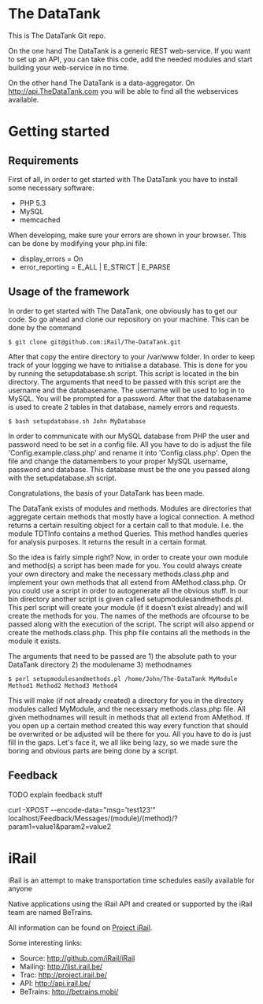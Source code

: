# The DataTank #

This is The DataTank Git repo.

On the one hand The DataTank is a generic REST web-service. If you want to set up an API, you can take this code, add the needed modules and start building your web-service in no time.

On the other hand The DataTank is a data-aggregator. On http://api.TheDataTank.com you will be able to find all the webservices available.

# Getting started #

## Requirements ##
First of all, in order to get started with The DataTank you have to install some necessary software:

* PHP 5.3
* MySQL
* memcached

When developing, make sure your errors are shown in your browser. This can be done by modifying your php.ini file:

* display_errors = On	
* error_reporting = E_ALL | E_STRICT | E_PARSE

## Usage of the framework ##

In order to get started with The DataTank, one obviously has to get our code.
So go ahead and clone our repository on your machine. This can be done by the command
      	
	$ git clone git@github.com:iRail/The-DataTank.git	

After that copy the entire directory to your /var/www folder.
In order to keep track of your logging we have to initialise a database. This is done for you by running the setupdatabase.sh script. 
This script is located in the bin directory. The arguments that need to be passed with this script are the username and the databasename. 
The username will be used to log in to MySQL. You will be prompted for a password. After that the databasename is used to create 2 tables in that database, namely errors and requests.
	 
	$ bash setupdatabase.sh John MyDatabase

In order to communicate with our MySQL database from PHP the user and password need to be set in a config file. All you have to do is adjust the file 'Config.example.class.php' and rename it into 'Config.class.php'. Open the file and change the datamembers to your proper MySQL username, password and database. This database must be the one you passed along with the setupdatabase.sh script.

Congratulations, the basis of your DataTank has been made.

The DataTank exists of modules and methods. Modules are directories that aggregate certain methods that mostly have a logical connection. A method returns a certain resulting object for a certain call to that module. I.e. the module TDTInfo contains a method Queries. This method handles queries for analysis purposes. It returns the result in a certain format.

So the idea is fairly simple right? Now, in order to create your own module and method(s) a script has been made for you. You could always create your own directory and make the necessary methods.class.php and implement your own methods that all extend from AMethod.class.php. Or you could use a script in order to autogenerate all the obvious stuff. In our bin directory another script is given called setupmodulesandmethods.pl. This perl script will create your module (if it doesn't exist already) and will create the methods for you. The names of the methods are ofcourse to be passed along with the execution of the script. The script will also append or create the methods.class.php. This php file contains all the methods in the module it exists. 

The arguments that need to be passed are 1) the absolute path to your DataTank directory 2) the modulename 3) methodnames

	$ perl setupmodulesandmethods.pl /home/John/The-DataTank MyModule Method1 Method2 Method3 Method4

This will make (if not already created) a directory for you in the directory modules called MyModule, and the necessary methods.class.php file. All given methodnames will result in methods that all extend from AMethod. If you open up a certain method created this way every function that should be overwrited or be adjusted will be there for you. All you have to do is just fill in the gaps. Let's face it, we all like being lazy, so we made sure the boring and obvious parts are being done by a script.
		    
## Feedback ##
TODO explain feedback stuff

curl -XPOST --encode-data="msg='test123'" localhost/Feedback/Messages/(module)/(method)/?param1=value1&param2=value2 

# iRail #

iRail is an attempt to make transportation time schedules easily available for anyone

Native applications using the iRail API and created or supported by the iRail team are named BeTrains.

All information can be found on [Project iRail](http://project.irail.be/).

Some interesting links:

  * Source: <http://github.com/iRail/iRail>
  * Mailing: <http://list.irail.be/>
  * Trac: <http://project.irail.be/>
  * API: <http://api.irail.be/>
  * BeTrains: <http://betrains.mobi/>
